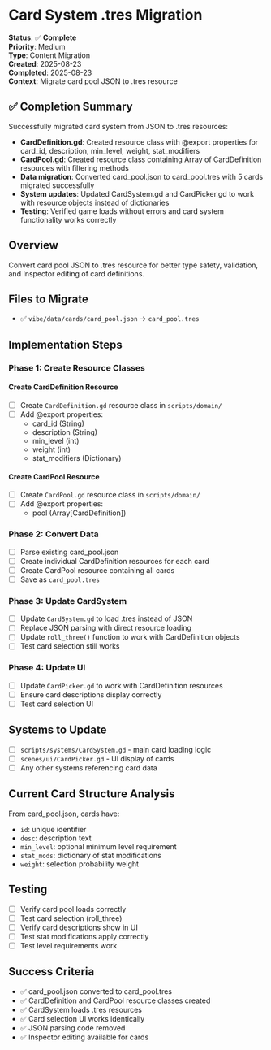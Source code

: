 # Card System .tres Migration

**Status**: ✅ **Complete**  
**Priority**: Medium  
**Type**: Content Migration  
**Created**: 2025-08-23  
**Completed**: 2025-08-23  
**Context**: Migrate card pool JSON to .tres resource

## ✅ Completion Summary

Successfully migrated card system from JSON to .tres resources:

- **CardDefinition.gd**: Created resource class with @export properties for card_id, description, min_level, weight, stat_modifiers
- **CardPool.gd**: Created resource class containing Array of CardDefinition resources with filtering methods
- **Data migration**: Converted card_pool.json to card_pool.tres with 5 cards migrated successfully
- **System updates**: Updated CardSystem.gd and CardPicker.gd to work with resource objects instead of dictionaries
- **Testing**: Verified game loads without errors and card system functionality works correctly

## Overview

Convert card pool JSON to .tres resource for better type safety, validation, and Inspector editing of card definitions.

## Files to Migrate

- ✅ `vibe/data/cards/card_pool.json` → `card_pool.tres`

## Implementation Steps

### Phase 1: Create Resource Classes

#### Create CardDefinition Resource
- [ ] Create `CardDefinition.gd` resource class in `scripts/domain/`
- [ ] Add @export properties:
  - card_id (String)
  - description (String) 
  - min_level (int)
  - weight (int)
  - stat_modifiers (Dictionary)

#### Create CardPool Resource  
- [ ] Create `CardPool.gd` resource class in `scripts/domain/`
- [ ] Add @export properties:
  - pool (Array[CardDefinition])

### Phase 2: Convert Data
- [ ] Parse existing card_pool.json
- [ ] Create individual CardDefinition resources for each card
- [ ] Create CardPool resource containing all cards
- [ ] Save as `card_pool.tres`

### Phase 3: Update CardSystem
- [ ] Update `CardSystem.gd` to load .tres instead of JSON
- [ ] Replace JSON parsing with direct resource loading
- [ ] Update `roll_three()` function to work with CardDefinition objects
- [ ] Test card selection still works

### Phase 4: Update UI
- [ ] Update `CardPicker.gd` to work with CardDefinition resources
- [ ] Ensure card descriptions display correctly
- [ ] Test card selection UI

## Systems to Update

- [ ] `scripts/systems/CardSystem.gd` - main card loading logic
- [ ] `scenes/ui/CardPicker.gd` - UI display of cards
- [ ] Any other systems referencing card data

## Current Card Structure Analysis

From card_pool.json, cards have:
- `id`: unique identifier
- `desc`: description text
- `min_level`: optional minimum level requirement
- `stat_mods`: dictionary of stat modifications
- `weight`: selection probability weight

## Testing

- [ ] Verify card pool loads correctly
- [ ] Test card selection (roll_three) 
- [ ] Verify card descriptions show in UI
- [ ] Test stat modifications apply correctly
- [ ] Test level requirements work

## Success Criteria

- ✅ card_pool.json converted to card_pool.tres
- ✅ CardDefinition and CardPool resource classes created
- ✅ CardSystem loads .tres resources
- ✅ Card selection UI works identically
- ✅ JSON parsing code removed
- ✅ Inspector editing available for cards